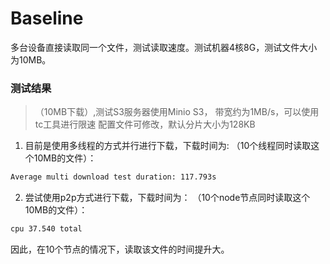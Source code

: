 # Baseline

多台设备直接读取同一个文件，测试读取速度。测试机器4核8G，测试文件大小为10MB。

### 测试结果

> （10MB下载）,测试S3服务器使用Minio S3， 带宽约为1MB/s，可以使用tc工具进行限速
> 配置文件可修改，默认分片大小为128KB

1. 目前是使用多线程的方式并行进行下载，下载时间为:
（10个线程同时读取这个10MB的文件）：
```bash
Average multi download test duration: 117.793s
```

2. 尝试使用p2p方式进行下载，下载时间为：
（10个node节点同时读取这个10MB的文件）：
```bash
cpu 37.540 total
```

因此，在10个节点的情况下，读取该文件的时间提升大。